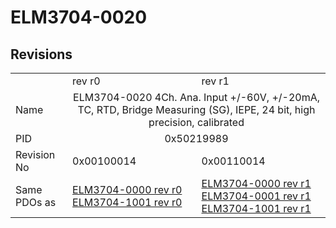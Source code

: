 # ELM3704-0020

## Revisions
<table>
<tr>
<td></td>
<td>rev r0</td>
<td>rev r1</td>
</tr>
<tr>
<td>Name</td>
<td colspan=2 align="center">ELM3704-0020 4Ch. Ana. Input +/-60V, +/-20mA, TC, RTD, Bridge Measuring (SG), IEPE, 24 bit, high precision, calibrated	</td>
</tr>
<tr>
<td>PID</td>
<td colspan=2 align="center">0x50219989</td>
</tr>
<tr>
<td>Revision No</td>
<td>0x00100014</td>
<td>0x00110014</td>
</tr>
<tr>
<td>Same PDOs as</td>
<td><a href="ELM3704-0000.md">ELM3704-0000 rev r0</a><br/><a href="ELM3704-1001.md">ELM3704-1001 rev r0</a></td>
<td><a href="ELM3704-0000.md">ELM3704-0000 rev r1</a><br/><a href="ELM3704-0001.md">ELM3704-0001 rev r1</a><br/><a href="ELM3704-1001.md">ELM3704-1001 rev r1</a></td>
</tr>
</table>
